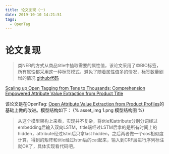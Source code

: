 ```yaml
---
title: 论文复现（一）
date: 2019-10-10 14:21:51
tags:
  - OpenTag
---
```


# 论文复现
> 类NER的方式从商品title中抽取需要的属性值，该论文采用了单BIO标签，所有属性都采用这一种标签模式，避免了随着属性值多的情况，标签数量剧增的情况
[github代码](https://github.com/hackerxiaobai/OpenTag_2019)
<!-- more  -->
[Scaling up Open Tagging from Tens to Thousands: Comprehension Empowered Attribute Value Extraction from Product Title](https://www.aclweb.org/anthology/P19-1514/)

该论文是在OpenTag: [Open Attribute Value Extraction from Product Profiles](https://arxiv.org/pdf/1806.01264.pdf)的基础上做的改进。模型结构如下：
{% asset_img 1.png 模型结构图  %}

> 从这个模型架构上来看，实现并不复杂，将title和attribute分别分词经过embedding后输入双向LSTM，title端经过LSTM后拿的是所有时间上的hidden，attribute经过lstm后只拿last hidden，之后两者做一个cos相似度计算，得到的矩阵和title经过lstm后的cat起来，输入到CRF层进行序列标注就OK了，具体实现看代码吧。
